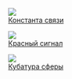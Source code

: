 ![](/books/sf_action/Сергей%20Слюсаренко/Константа%20связи.jpg)  
[Константа связи](/books/sf_action/Сергей%20Слюсаренко/Константа%20связи)

![](/books/sf_action/Сергей%20Слюсаренко/Красный%20сигнал.jpg)  
[Красный сигнал](/books/sf_action/Сергей%20Слюсаренко/Красный%20сигнал)

![](/books/sf_action/Сергей%20Слюсаренко/Кубатура%20сферы.jpg)  
[Кубатура сферы](/books/sf_action/Сергей%20Слюсаренко/Кубатура%20сферы)

